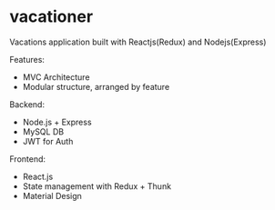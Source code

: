 # vacationer
Vacations application built with Reactjs(Redux) and Nodejs(Express)

Features:

- MVC Architecture
- Modular structure, arranged by feature

Backend:
- Node.js + Express
- MySQL DB
- JWT for Auth

Frontend:
- React.js
- State management with Redux + Thunk
- Material Design
